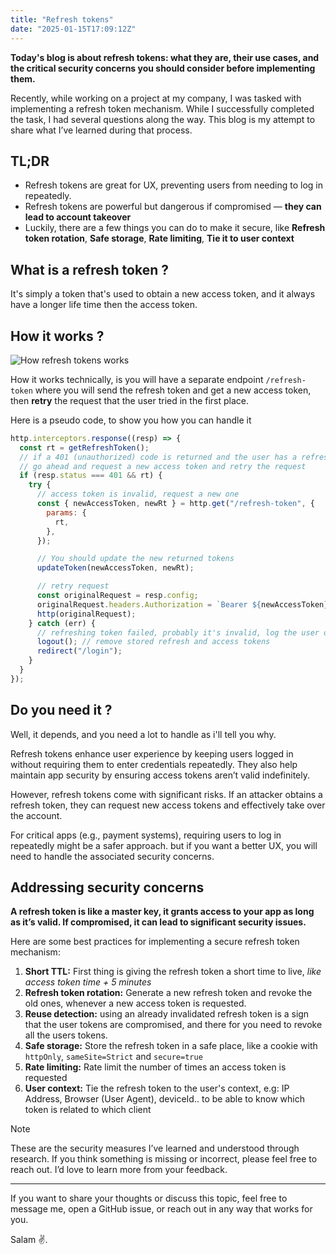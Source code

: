 ```yaml
---
title: "Refresh tokens"
date: "2025-01-15T17:09:12Z"
---
```


**Today's blog is about refresh tokens: what they are, their use cases, and the critical security concerns you should consider before implementing them.**

Recently, while working on a project at my company, I was tasked with implementing a refresh token mechanism. While I successfully completed the task, I had several questions along the way. This blog is my attempt to share what I’ve learned during that process.

## TL;DR

- Refresh tokens are great for UX, preventing users from needing to log in repeatedly.
- Refresh tokens are powerful but dangerous if compromised — **they can lead to account takeover**
- Luckily, there are a few things you can do to make it secure, like **Refresh token rotation**, **Safe storage**, **Rate limiting**, **Tie it to user context**

## What is a refresh token ?

It's simply a token that's used to obtain a new access token, and it always have a longer life time then the access token.

## How it works ?

![How refresh tokens works](/blog/refresh-token-how-it-works.png)

How it works technically, is you will have a separate endpoint `/refresh-token` where you will send the refresh token and get a new access token, then **retry** the request that the user tried in the first place.

Here is a pseudo code, to show you how you can handle it

```js
http.interceptors.response((resp) => {
  const rt = getRefreshToken();
  // if a 401 (unauthorized) code is returned and the user has a refresh token
  // go ahead and request a new access token and retry the request
  if (resp.status === 401 && rt) {
    try {
      // access token is invalid, request a new one
      const { newAccessToken, newRt } = http.get("/refresh-token", {
        params: {
          rt,
        },
      });

      // You should update the new returned tokens
      updateToken(newAccessToken, newRt);

      // retry request
      const originalRequest = resp.config;
      originalRequest.headers.Authorization = `Bearer ${newAccessToken}`;
      http(originalRequest);
    } catch (err) {
      // refreshing token failed, probably it's invalid, log the user out
      logout(); // remove stored refresh and access tokens
      redirect("/login");
    }
  }
});
```

## Do you need it ?

Well, it depends, and you need a lot to handle as i'll tell you why.

Refresh tokens enhance user experience by keeping users logged in without requiring them to enter credentials repeatedly. They also help maintain app security by ensuring access tokens aren’t valid indefinitely.

However, refresh tokens come with significant risks. If an attacker obtains a refresh token, they can request new access tokens and effectively take over the account.

For critical apps (e.g., payment systems), requiring users to log in repeatedly might be a safer approach. but if you want a better UX, you will need to handle the associated security concerns.

## Addressing security concerns

**A refresh token is like a master key, it grants access to your app as long as it’s valid. If compromised, it can lead to significant security issues.**

Here are some best practices for implementing a secure refresh token mechanism:

1. **Short TTL:** First thing is giving the refresh token a short time to live, _like access token time + 5 minutes_
2. **Refresh token rotation:** Generate a new refresh token and revoke the old ones, whenever a new access token is requested.
3. **Reuse detection:** using an already invalidated refresh token is a sign that the user tokens are compromised, and there for you need to revoke all the users tokens.
4. **Safe storage:** Store the refresh token in a safe place, like a cookie with `httpOnly`, `sameSite=Strict` and `secure=true`
5. **Rate limiting:** Rate limit the number of times an access token is requested
6. **User context:** Tie the refresh token to the user's context, e.g: IP Address, Browser (User Agent), deviceId.. to be able to know which token is related to which client

> [!NOTE]
> These are the security measures I’ve learned and understood through research. If you think something is missing or incorrect, please feel free to reach out. I’d love to learn more from your feedback.

---

If you want to share your thoughts or discuss this topic, feel free to message me, open a GitHub issue, or reach out in any way that works for you.

Salam ✌.
